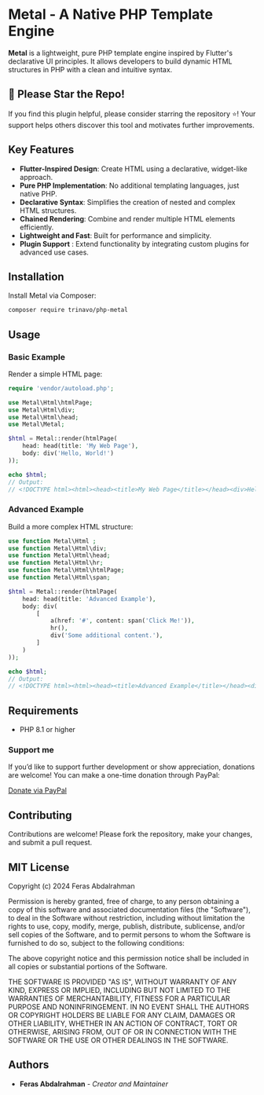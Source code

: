 
# Metal - A Native PHP Template Engine

**Metal** is a lightweight, pure PHP template engine inspired by Flutter's declarative UI principles. 
It allows developers to build dynamic HTML structures in PHP with a clean and intuitive syntax.

## 🌟 Please Star the Repo!
If you find this plugin helpful, please consider starring the repository ⭐! Your support helps others discover this tool and motivates further improvements.

## Key Features

- **Flutter-Inspired Design**: Create HTML using a declarative, widget-like approach.
- **Pure PHP Implementation**: No additional templating languages, just native PHP.
- **Declarative Syntax**: Simplifies the creation of nested and complex HTML structures.
- **Chained Rendering**: Combine and render multiple HTML elements efficiently.
- **Lightweight and Fast**: Built for performance and simplicity.
- **Plugin Support** : Extend functionality by integrating custom plugins for advanced use cases.


## Installation

Install Metal via Composer:

```bash
composer require trinavo/php-metal
```

## Usage

### Basic Example

Render a simple HTML page:

```php
require 'vendor/autoload.php';

use Metal\Html\htmlPage;
use Metal\Html\div;
use Metal\Html\head;
use Metal\Metal;

$html = Metal::render(htmlPage(
    head: head(title: 'My Web Page'),
    body: div('Hello, World!')
));

echo $html;
// Output:
// <!DOCTYPE html><html><head><title>My Web Page</title></head><div>Hello, World!</div></html>
```

### Advanced Example

Build a more complex HTML structure:

```php
use function Metal\Html ;
use function Metal\Html\div;
use function Metal\Html\head;
use function Metal\Html\hr;
use function Metal\Html\htmlPage;
use function Metal\Html\span;

$html = Metal::render(htmlPage(
    head: head(title: 'Advanced Example'),
    body: div(
        [
            a(href: '#', content: span('Click Me!')),
            hr(),
            div('Some additional content.'),
        ]
    )
));

echo $html;
// Output:
// <!DOCTYPE html><html><head><title>Advanced Example</title></head><div><a href="#"><span>Click Me!</span></a><hr><div>Some additional content.</div></div></html>
```

## Requirements

- PHP 8.1 or higher


### Support me

If you’d like to support further development or show appreciation, donations are welcome! You can make a one-time donation through PayPal:

[Donate via PayPal](https://www.paypal.com/donate/?hosted_button_id=R8SL63KKCGL82)

## Contributing

Contributions are welcome! Please fork the repository, make your changes, and submit a pull request.

## MIT License

Copyright (c) 2024 Feras Abdalrahman

Permission is hereby granted, free of charge, to any person obtaining a copy
of this software and associated documentation files (the "Software"), to deal
in the Software without restriction, including without limitation the rights
to use, copy, modify, merge, publish, distribute, sublicense, and/or sell
copies of the Software, and to permit persons to whom the Software is
furnished to do so, subject to the following conditions:

The above copyright notice and this permission notice shall be included in all
copies or substantial portions of the Software.

THE SOFTWARE IS PROVIDED "AS IS", WITHOUT WARRANTY OF ANY KIND, EXPRESS OR
IMPLIED, INCLUDING BUT NOT LIMITED TO THE WARRANTIES OF MERCHANTABILITY,
FITNESS FOR A PARTICULAR PURPOSE AND NONINFRINGEMENT. IN NO EVENT SHALL THE
AUTHORS OR COPYRIGHT HOLDERS BE LIABLE FOR ANY CLAIM, DAMAGES OR OTHER
LIABILITY, WHETHER IN AN ACTION OF CONTRACT, TORT OR OTHERWISE, ARISING FROM,
OUT OF OR IN CONNECTION WITH THE SOFTWARE OR THE USE OR OTHER DEALINGS IN THE
SOFTWARE.

## Authors

- **Feras Abdalrahman** - *Creator and Maintainer*
